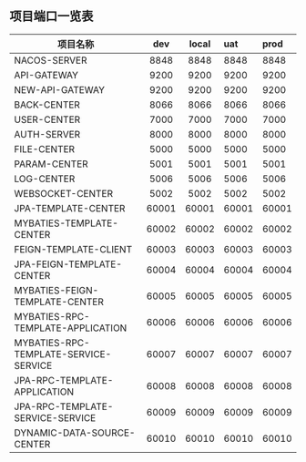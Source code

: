 ## 项目端口一览表 
|项目名称                                 |    dev  |  local  |   uat    |   prod   |
|----------------------------------------|:-------:|:-------:|:---------|:----------|
| NACOS-SERVER                           |   8848  |  8848   |   8848   |   8848    |
| API-GATEWAY                            |   9200  |  9200   |   9200   |   9200    |
| NEW-API-GATEWAY                        |   9200  |  9200   |   9200   |   9200    |
| BACK-CENTER                            |   8066  |  8066   |   8066   |   8066    |
| USER-CENTER                            |   7000  |  7000   |   7000   |   7000    |
| AUTH-SERVER                            |   8000  |  8000   |   8000   |   8000    |
|FILE-CENTER                             |  5000   |  5000   |   5000   |    5000   |
|PARAM-CENTER                            |  5001   |  5001   |   5001   |    5001   |
|LOG-CENTER                              |  5006   |  5006   |   5006   |    5006   |
|WEBSOCKET-CENTER                        |  5002   |  5002   |   5002   |    5002   |
|JPA-TEMPLATE-CENTER                     |  60001  |  60001  |   60001  |    60001  |
|MYBATIES-TEMPLATE-CENTER                |  60002  |  60002  |   60002  |    60002  |
|FEIGN-TEMPLATE-CLIENT                   |  60003  |  60003  |   60003  |    60003  |
|JPA-FEIGN-TEMPLATE-CENTER               |  60004  |  60004  |   60004  |    60004  |
|MYBATIES-FEIGN-TEMPLATE-CENTER          |  60005  |  60005  |   60005  |    60005  |
|MYBATIES-RPC-TEMPLATE-APPLICATION       |  60006  |  60006  |   60006  |    60006  |
|MYBATIES-RPC-TEMPLATE-SERVICE-SERVICE   |  60007  |  60007  |   60007  |    60007  |
|JPA-RPC-TEMPLATE-APPLICATION            |  60008  |  60008  |   60008  |    60008  |
|JPA-RPC-TEMPLATE-SERVICE-SERVICE        |  60009  |  60009  |   60009  |    60009  |
|DYNAMIC-DATA-SOURCE-CENTER              |  60010  |  60010  |   60010  |    60010  |

